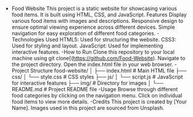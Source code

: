 - Food Website
This project is a static website for showcasing various food items. It is built using HTML, CSS, and JavaScript.
Features
Display various food items with images and descriptions.
Responsive design to ensure optimal viewing experience across different devices.
Simple navigation for easy exploration of different food categories.
-Technologies Used
HTML5: Used for structuring the website.
CSS3: Used for styling and layout.
JavaScript: Used for implementing interactive features.
-How to Run
Clone this repository to your local machine using git clone[(https://github.com/Food-Website).
Navigate to the project directory.
Open the index.html file in your web browser.
-Project Structure
food-website/
│
├── index.html            # Main HTML file
├── css/
│   └── style.css         # CSS styles
├── js/
│   └── script.js         # JavaScript for interactive features
├── img/                  # Directory for images
│
└── README.md             # Project README file
-Usage
Browse through different food categories by clicking on the navigation menu.
Click on individual food items to view more details.
-Credits
This project is created by [Your Name].
Images used in this project are sourced from Unsplash.
